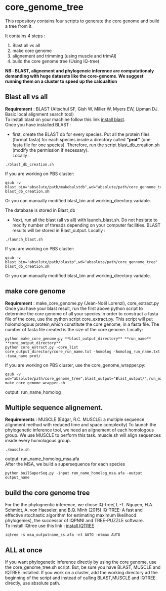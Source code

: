 # core_genome_tree
This repository contains four scripts to generate the core genome and build a tree from it.

It contains 4 steps :
1. Blast all vs all
2. make core genome
3. alignement and trimming (using muscle and trimAl)
4. build the core genome tree (Using IQ-tree)

**NB : BLAST, alignement and phylogeneic inference are computationaly demanding with huge datasets like the core-genome. We suggest running them on a cluster to speed up the calcualtion**  

## Blast all vs all
**Requirement** : BLAST (Altschul SF, Gish W, Miller W, Myers EW, Lipman DJ. Basic local alignment search tool)  
To install blast on your machine follow this link [install blast](https://www.ncbi.nlm.nih.gov/books/NBK569861/).  
Once you have installed BLAST :
- first, create the BLAST db for every species.
Put all the protein files (format fasta) for each species inside a directory called **"prot"** (one fasta file for one species). 
Therefore, run the script blast_db_creation.sh (modify the permission if necessary).  
Locally : 
```
./blast_db_creation.sh
```   
If you are working on PBS cluster:
```
qsub -v blast_bin="absolute/path/makebalstdb",wd="absolute/path/core_gennome_tree" blast_db_creation.sh
```
Or you can manually modified blast_bin and working_directory variable.  
  
The database is stored in Blast_db
  
- Next, run all the blast (all vs all) with launch_blast.sh. Do not hesitate to modify number of threads depending on your computer facilities. BLAST results will be stored in Blast_output.
Locally : 
```
./launch_blast.sh
```   
If you are working on PBS cluster:
```
qsub -v blast_bin="absolute/path/blastp",wd="absolute/path/core_gennome_tree" blast_db_creation.sh
```
Or you can manually modified blast_bin and working_directory variable.  

## make core genome
**Requirement** : make_core_genome.py (Jean-Noël Lorenzi), core_extract.py
Once you have your blast result, run the first above python script to determine the core genome of all your species.In order to construct a fasta file of the core, use the python script core_extract.py. This script will put holomologous protein,which constitute the core genome, in a fasta file. The number of fasta file created is the size of the core genome.
Locally:  
```
python make_core_genome;py **blast_output_directory** **run_name** **core_output_directory**
python core_extract.py -core_list core_output_directory/core_run_name.txt -homolog -homolog_run_name.txt -taxa_name prot/
```
  
If you are working on PBS cluster, use the core_genome_wrapper.py:
```
qsub -v wd="absolute/path/core_genome_tree",blast_output="Blast_output/",run_name="run_name",core_output="core_output_name" make_core_genome_wrapper.sh
```

output: run_name_homolog  

## Multiple sequence alignement.
**Requirements** : MUSCLE (Edgar, R.C. MUSCLE: a multiple sequence alignment method with reduced time and space complexity)
To launch the phylogenetic inference tool, we need an alignement of each homologous group. We use MUSCLE to perform this task.
muscle.sh will align sequences inside every homologous group.
```
./muscle.sh
```
output: run_name_homolog_msa.afa  
After the MSA, we build a supersequence for each species
```
python builSuperSeq.py -input run_name_homolog_msa.afa -output output_name
```

## build the core genome tree
For the the phylognentic inference, we chose IQ-tree( L.-T. Nguyen, H.A. Schmidt, A. von Haeseler, and B.Q. Minh (2015) IQ-TREE: A fast and effective stochastic algorithm for estimating maximum likelihood phylogenies), the successor of IQPNNI and TREE-PUZZLE software.  
To install IQtree use this link : [install IQTREE](http://www.iqtree.org/doc/Quickstart#installation)
```
iqtree -s msa_outputname_ss.afa -nt AUTO -ntmax AUTO
```

## ALL at once
If you want phylogenetic inference directly by using the core genome, use the core_genome_tree.sh script. But, be sure you have BLAST, MUSCLE and IQTREE installed.
If you work on a cluster, add the working directory ad the beginning of the script and instead of calling BLAST,MUSCLE and IQTREE directly, use absolute path.
